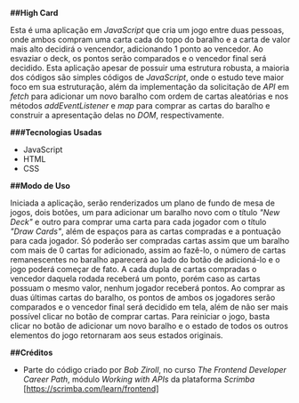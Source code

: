 **##High Card**

Esta é uma aplicação em *JavaScript* que cria um jogo entre duas pessoas, onde ambos compram uma carta cada do topo do baralho e a carta de valor mais alto decidirá o vencendor, adicionando 1 ponto ao vencedor. Ao esvaziar o deck, os pontos serão comparados e o vencedor final será decidido.
Esta aplicação apesar de possuir uma estrutura robusta, a maioria dos códigos são simples códigos de *JavaScript*, onde o estudo teve maior foco em sua estruturação, além da implementação da solicitação de *API* em *fetch* para adicionar um novo baralho com ordem de cartas aleatórias e nos métodos *addEventListener* e *map* para comprar as cartas do baralho e construir a apresentação delas no *DOM*, respectivamente.

**###Tecnologias Usadas**

* JavaScript
* HTML
* CSS

**##Modo de Uso**

Iniciada a aplicação, serão renderizados um plano de fundo de mesa de jogos, dois botões, um para adicionar um baralho novo com o título *"New Deck"* e outro para comprar uma carta para cada jogador com o título *"Draw Cards"*, além de espaços para as cartas compradas e a pontuação para cada jogador. Só poderão ser compradas cartas assim que um baralho com mais de 0 cartas for adicionado, assim ao fazê-lo, o número de cartas remanescentes no baralho aparecerá ao lado do botão de adicioná-lo e o jogo poderá começar de fato.
A cada dupla de cartas compradas o vencedor daquela rodada receberá um ponto, porém caso as cartas possuam o mesmo valor, nenhum jogador receberá pontos. Ao comprar as duas últimas cartas do baralho, os pontos de ambos os jogadores serão comparados e o vencedor final será decidido em tela, além de não ser mais possível clicar no botão de comprar cartas.
Para reiniciar o jogo, basta clicar no botão de adicionar um novo baralho e o estado de todos os outros elementos do jogo retornaram aos seus estados originais.

**##Créditos**

* Parte do código criado por *Bob Ziroll*, no curso *The Frontend Developer Career Path*, módulo *Working with APIs* da plataforma *Scrimba* [https://scrimba.com/learn/frontend]